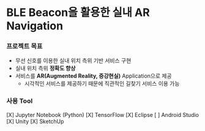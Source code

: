 # BLE Beacon을 활용한 실내 AR Navigation
### 프로젝트 목표
* 무선 신호를 이용한 실내 위치 측위 기반 서비스 구현  
* 실내 위치 측위 __정확도 향상__  
* 서비스를 __AR(Augmented Reality, 증강현실)__ Application으로 제공  
  * 시각적인 서비스를 제공하기 때문에 직관적인 길찾기 서비스 이용 가능  
### 사용 Tool
[X] Jupyter Notebook (Python)
[X] TensorFlow
[X] Eclipse
[ ] Android Studio
[X] Unity
[X] SketchUp
